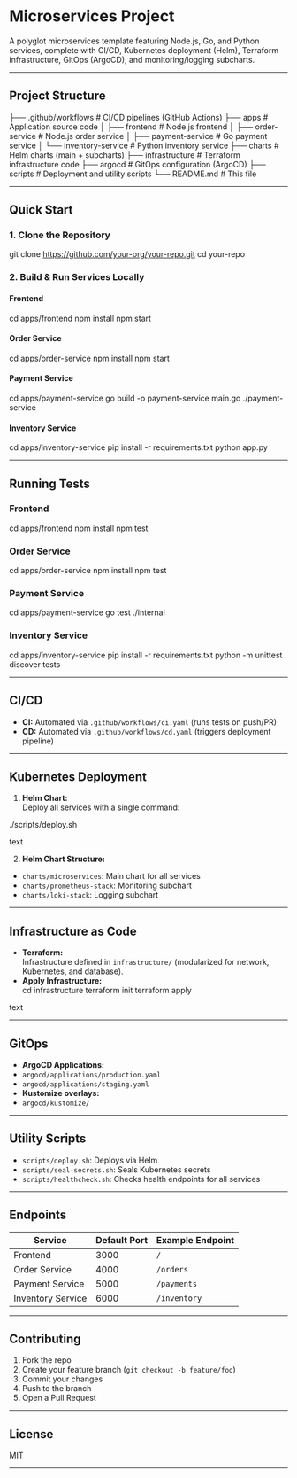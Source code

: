 # Microservices Project

A polyglot microservices template featuring Node.js, Go, and Python services, complete with CI/CD, Kubernetes deployment (Helm), Terraform infrastructure, GitOps (ArgoCD), and monitoring/logging subcharts.

---

## Project Structure

├── .github/workflows # CI/CD pipelines (GitHub Actions)
├── apps # Application source code
│ ├── frontend # Node.js frontend
│ ├── order-service # Node.js order service
│ ├── payment-service # Go payment service
│ └── inventory-service # Python inventory service
├── charts # Helm charts (main + subcharts)
├── infrastructure # Terraform infrastructure code
├── argocd # GitOps configuration (ArgoCD)
├── scripts # Deployment and utility scripts
└── README.md # This file

---

## Quick Start

### 1. Clone the Repository

git clone https://github.com/your-org/your-repo.git
cd your-repo

### 2. Build & Run Services Locally

#### Frontend

cd apps/frontend
npm install
npm start

#### Order Service

cd apps/order-service
npm install
npm start

#### Payment Service

cd apps/payment-service
go build -o payment-service main.go
./payment-service

#### Inventory Service

cd apps/inventory-service
pip install -r requirements.txt
python app.py

---

## Running Tests

### Frontend

cd apps/frontend
npm install
npm test

### Order Service

cd apps/order-service
npm install
npm test

### Payment Service

cd apps/payment-service
go test ./internal

### Inventory Service

cd apps/inventory-service
pip install -r requirements.txt
python -m unittest discover tests

---

## CI/CD

- **CI:** Automated via `.github/workflows/ci.yaml` (runs tests on push/PR)
- **CD:** Automated via `.github/workflows/cd.yaml` (triggers deployment pipeline)

---

## Kubernetes Deployment

1. **Helm Chart:**  
   Deploy all services with a single command:

./scripts/deploy.sh

text

2. **Helm Chart Structure:**

- `charts/microservices`: Main chart for all services
- `charts/prometheus-stack`: Monitoring subchart
- `charts/loki-stack`: Logging subchart

---

## Infrastructure as Code

- **Terraform:**  
  Infrastructure defined in `infrastructure/` (modularized for network, Kubernetes, and database).
- **Apply Infrastructure:**  
  cd infrastructure
  terraform init
  terraform apply

text

---

## GitOps

- **ArgoCD Applications:**
- `argocd/applications/production.yaml`
- `argocd/applications/staging.yaml`
- **Kustomize overlays:**
- `argocd/kustomize/`

---

## Utility Scripts

- `scripts/deploy.sh`: Deploys via Helm
- `scripts/seal-secrets.sh`: Seals Kubernetes secrets
- `scripts/healthcheck.sh`: Checks health endpoints for all services

---

## Endpoints

| Service           | Default Port | Example Endpoint |
| ----------------- | ------------ | ---------------- |
| Frontend          | 3000         | `/`              |
| Order Service     | 4000         | `/orders`        |
| Payment Service   | 5000         | `/payments`      |
| Inventory Service | 6000         | `/inventory`     |

---

## Contributing

1. Fork the repo
2. Create your feature branch (`git checkout -b feature/foo`)
3. Commit your changes
4. Push to the branch
5. Open a Pull Request

---

## License

MIT

---
